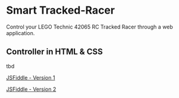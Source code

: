 # Smart Tracked-Racer

Control your LEGO Technic 42065 RC Tracked Racer through a web application.

## Controller in HTML & CSS

tbd

[JSFiddle - Version 1](https://jsfiddle.net/hunsalz/eg8L16uk)

[JSFiddle - Version 2](https://jsfiddle.net/hunsalz/xh6ny11p/)
